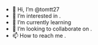 - 👋 Hi, I’m @tomtt27 
- 👀 I’m interested in .
- 🌱 I’m currently learning 
- 💞️ I’m looking to collaborate on .
- 📫 How to reach me .

<!---
tomtt27/tomtt27 is a ✨ special ✨ repository because its `README.md` (this file) appears on your GitHub profile.
You can click the Preview link to take a look at your changes.
--->
